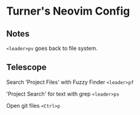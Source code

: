 # Turner's Neovim Config

## Notes

`<leader>pv` goes back to file system.


## Telescope

Search 'Project Files' with Fuzzy Finder
`<leader>pf`

'Project Search' for text with grep
`<leader>ps`

Open git files
`<Ctrl>p`


